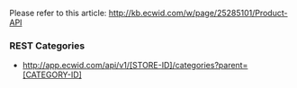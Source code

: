 Please refer to this article: http://kb.ecwid.com/w/page/25285101/Product-API


### REST Categories ###

* http://app.ecwid.com/api/v1/[STORE-ID]/categories?parent=[CATEGORY-ID]